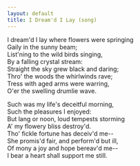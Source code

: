 ```yaml
---
layout: default
title: I Dream'd I Lay (song)
---
```

  
I dream'd I lay where flowers were springing  
Gaily in the sunny beam;  
List'ning to the wild birds singing,  
By a falling crystal stream:  
Straight the sky grew black and daring;  
Thro' the woods the whirlwinds rave;  
Tress with aged arms were warring,  
O'er the swelling drumlie wave.  

Such was my life's deceitful morning,  
Such the pleasures I enjoyed:  
But lang or noon, loud tempests storming  
A' my flowery bliss destroy'd.  
Tho' fickle fortune has deceiv'd me--  
She promis'd fair, and perform'd but ill,  
Of mony a joy and hope bereav'd me--  
I bear a heart shall support me still.  
